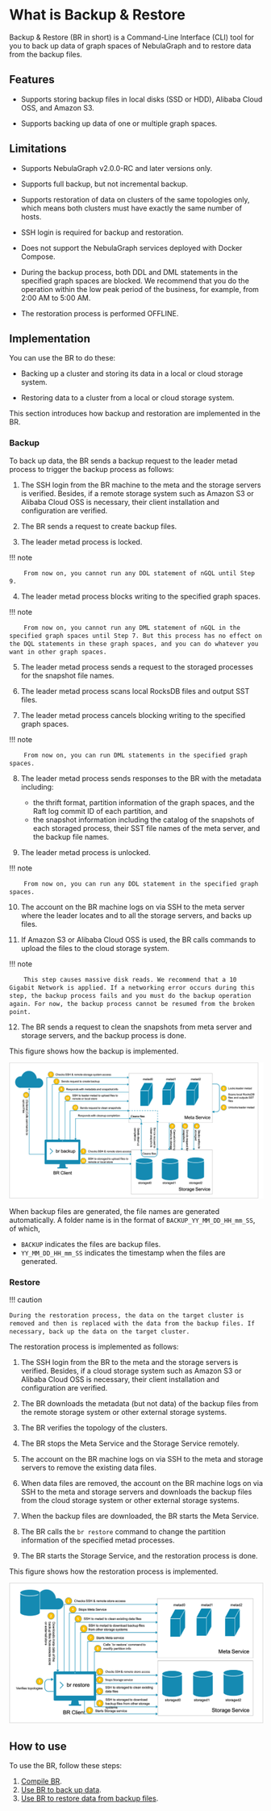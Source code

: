 # What is Backup & Restore

Backup & Restore (BR in short) is a Command-Line Interface (CLI) tool for you to back up data of graph spaces of NebulaGraph and to restore data from the backup files.

## Features

- Supports storing backup files in local disks (SSD or HDD), Alibaba Cloud OSS, and Amazon S3.

- Supports backing up data of one or multiple graph spaces.

## Limitations

- Supports NebulaGraph v2.0.0-RC and later versions only.

- Supports full backup, but not incremental backup.

- Supports restoration of data on clusters of the same topologies only, which means both clusters must have exactly the same number of hosts.

- SSH login is required for backup and restoration.

- Does not support the NebulaGraph services deployed with Docker Compose.

- During the backup process, both DDL and DML statements in the specified graph spaces are blocked. We recommend that you do the operation within the low peak period of the business, for example, from 2:00 AM to 5:00 AM.
  
- The restoration process is performed OFFLINE.

## Implementation

You can use the BR to do these:

- Backing up a cluster and storing its data in a local or cloud storage system.

- Restoring data to a cluster from a local or cloud storage system.

This section introduces how backup and restoration are implemented in the BR.

### Backup

To back up data, the BR sends a backup request to the leader metad process to trigger the backup process as follows:

1. The SSH login from the BR machine to the meta and the storage servers is verified. Besides, if a remote storage system such as Amazon S3 or Alibaba Cloud OSS is necessary, their client installation and configuration are verified.

2. The BR sends a request to create backup files.

3. The leader metad process is locked.

  !!! note

        From now on, you cannot run any DDL statement of nGQL until Step 9.

4. The leader metad process blocks writing to the specified graph spaces.

  !!! note

        From now on, you cannot run any DML statement of nGQL in the specified graph spaces until Step 7. But this process has no effect on the DQL statements in these graph spaces, and you can do whatever you want in other graph spaces.

5. The leader metad process sends a request to the storaged processes for the snapshot file names.

6. The leader metad process scans local RocksDB files and output SST files.

7. The leader metad process cancels blocking writing to the specified graph spaces.

  !!! note

        From now on, you can run DML statements in the specified graph spaces.

8. The leader metad process sends responses to the BR with the metadata including:
   - the thrift format, partition information of the graph spaces, and the Raft log commit ID of each partition, and
   - the snapshot information including the catalog of the snapshots of each storaged process, their SST file names of the meta server, and the backup file names.

9.  The leader metad process is unlocked.

  !!! note

        From now on, you can run any DDL statement in the specified graph spaces.

10. The account on the BR machine logs on via SSH to the meta server where the leader locates and to all the storage servers, and backs up files.

11. If Amazon S3 or Alibaba Cloud OSS is used, the BR calls commands to upload the files to the cloud storage system.

  !!! note

        This step causes massive disk reads. We recommend that a 10 Gigabit Network is applied. If a networking error occurs during this step, the backup process fails and you must do the backup operation again. For now, the backup process cannot be resumed from the broken point.

12. The BR sends a request to clean the snapshots from meta server and storage servers, and the backup process is done.
  
This figure shows how the backup is implemented.

![The figure shows the backup procedure](../../figs/ng-ug-001.png "Implementation of backup")

When backup files are generated, the file names are generated automatically. A folder name is in the format of `BACKUP_YY_MM_DD_HH_mm_SS`, of which,

- `BACKUP` indicates the files are backup files.
- `YY_MM_DD_HH_mm_SS` indicates the timestamp when the files are generated.

### Restore

!!! caution

    During the restoration process, the data on the target cluster is removed and then is replaced with the data from the backup files. If necessary, back up the data on the target cluster.

The restoration process is implemented as follows:

1. The SSH login from the BR to the meta and the storage servers is verified. Besides, if a cloud storage system such as Amazon S3 or Alibaba Cloud OSS is necessary, their client installation and configuration are verified.

2. The BR downloads the metadata (but not data) of the backup files from the remote storage system or other external storage systems.

3. The BR verifies the topology of the clusters.

4. The BR stops the Meta Service and the Storage Service remotely.

5. The account on the BR machine logs on via SSH to the meta and storage servers to remove the existing data files.

6. When data files are removed, the account on the BR machine logs on via SSH to the meta and storage servers and downloads the backup files from the cloud storage system or other external storage systems.

7. When the backup files are downloaded, the BR starts the Meta Service.

8. The BR calls the `br restore` command to change the partition information of the specified metad processes.

9. The BR starts the Storage Service, and the restoration process is done.

This figure shows how the restoration process is implemented.

![The figure shows the restoration process](../../figs/ng-ug-002.png "Implementation of restoration")

## How to use

To use the BR, follow these steps:

1. [Compile BR](2.compile-br.md).
2. [Use BR to back up data](3.br-backup-data.md).
3. [Use BR to restore data from backup files](4.br-restore-data.md).
